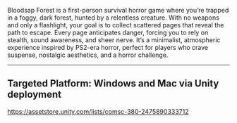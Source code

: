 Bloodsap Forest is a first-person survival horror game where you’re trapped in a foggy, dark forest, hunted by a relentless creature. With no weapons and only a flashlight, your goal is to collect scattered pages that reveal the path to escape. Every page anticipates danger, forcing you to rely on stealth, sound awareness, and sheer nerve. 
It’s a minimalist, atmospheric experience inspired by PS2-era horror, perfect for players who crave suspense, nostalgic aesthetics, and a horror challenge.

--------------------------------------------------------------
Targeted Platform:
Windows and Mac via Unity deployment
--------------------------------------------------------------
https://assetstore.unity.com/lists/comsc-380-2475890333712
